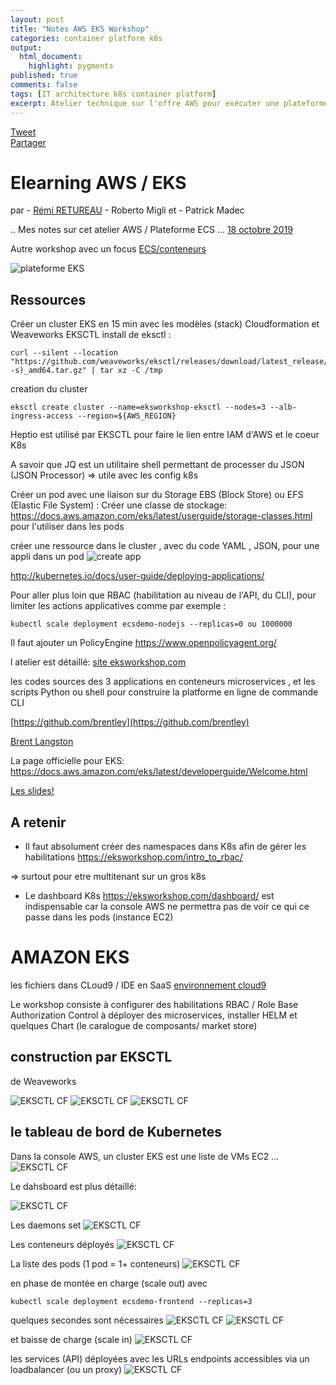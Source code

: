 ```yaml
---
layout: post
title: "Notes AWS EKS Workshop"
categories: container platform k8s
output:
  html_document:
    highlight: pygments
published: true
comments: false
tags: [IT architecture k8s container platform]
excerpt: Atelier technique sur l'offre AWS pour exécuter une plateforme Kubernetes / EKS
---
```

<div class="social-media-list">
<a href="https://twitter.com/share?ref_src=twsrc%5Etfw" class="twitter-share-button" data-show-count="false">Tweet</a>
<script type="IN/Share" data-url="{{ site.url }}{{ page.url }}"></script>
<div class="fb-share-button" data-href="{{ site.url }}{{ page.url }}" data-layout="button" data-size="small"><a target="_blank" href="https://www.facebook.com/sharer/sharer.php?u={{ site.url }}{{ page.url }}" class="fb-xfbml-parse-ignore">Partager</a></div>
</div>

# Elearning AWS / EKS
par - [Rémi RETUREAU](https://www.linkedin.com/in/remiretureau/)
    - Roberto Migli et
    - Patrick Madec


.. Mes notes sur cet atelier AWS / Plateforme ECS ...
[18 octobre 2019](https://www.aws.training/learningobject/ilt?id=37901)

Autre workshop avec un focus [ECS/conteneurs](https://www.aws.training/learningobject/ilt?id=31682)

![plateforme EKS ](/images/20191018-AWSworkshop/architecture_control_and_data_overview-.png)

## Ressources
Créer un cluster EKS en 15 min avec les modèles (stack) Cloudformation et Weaveworks EKSCTL 
install de eksctl :
```
curl --silent --location "https://github.com/weaveworks/eksctl/releases/download/latest_release/eksctl_$(uname -s)_amd64.tar.gz" | tar xz -C /tmp
```
creation du cluster
```
eksctl create cluster --name=eksworkshop-eksctl --nodes=3 --alb-ingress-access --region=${AWS_REGION}
```
Heptio est utilisé par EKSCTL pour faire le lien entre IAM d'AWS et le coeur K8s

A savoir que JQ est un utilitaire shell permettant de processer du JSON (JSON Processor) => utile avec les config k8s

Créer un pod avec une liaison sur du Storage EBS (Block Store) ou EFS (Elastic File System) :
Créer une classe de stockage: https://docs.aws.amazon.com/eks/latest/userguide/storage-classes.html pour l'utiliser dans les pods


créer une ressource dans le cluster , avec du code YAML , JSON,  pour une appli dans un pod
![create app ](/images/20191018-AWSworkshop/dashboardK8s_CreateApp.png)

http://kubernetes.io/docs/user-guide/deploying-applications/


Pour aller plus loin que RBAC (habilitation au niveau de l'API, du CLI), pour limiter les actions applicatives comme par exemple :
```
kubectl scale deployment ecsdemo-nodejs --replicas=0 ou 1000000
```
Il faut ajouter un PolicyEngine  https://www.openpolicyagent.org/

l atelier est détaillé:
[site eksworkshop.com](https://eksworkshop.com/)

les codes sources des 3 applications en conteneurs microservices , et les scripts Python ou shell pour construire la platforme en ligne de commande CLI

[https://github.com/brentley](https://github.com/brentley)

[Brent Langston](https://www.linkedin.com/in/brentley/)


La page officielle pour EKS:
https://docs.aws.amazon.com/eks/latest/developerguide/Welcome.html


<a href="/pdf/20191018_AWS_EKS.pdf" target="_blank">Les slides!</a>

## A retenir

- Il faut absolument créer des namespaces dans K8s afin de gérer les habilitations
https://eksworkshop.com/intro_to_rbac/

=> surtout pour etre multitenant sur un gros k8s


- Le dashboard K8s https://eksworkshop.com/dashboard/ est indispensable car la console AWS ne permettra pas de voir ce qui ce passe dans les pods (instance EC2)


# AMAZON EKS

les fichiers dans CLoud9 / IDE en SaaS 
[environnement cloud9](https://gcompagnon.github.io/files/Guillaume_EKS.zip)

Le workshop consiste à configurer des habilitations RBAC / Role Base Authorization Control
à déployer des microservices, installer HELM et quelques Chart (le caralogue de composants/ market store)
## construction par EKSCTL 
de Weaveworks

![EKSCTL CF ](/images/20191018-AWSworkshop/CloudFormation_EKSCTL1.png)
![EKSCTL CF ](/images/20191018-AWSworkshop/CloudFormation_EKSCTL2.png)
![EKSCTL CF ](/images/20191018-AWSworkshop/CloudFormation_EKSCTL3.png)

## le tableau de bord de Kubernetes

Dans la console AWS, un cluster EKS est une liste de VMs EC2 ...
![EKSCTL CF ](/images/20191018-AWSworkshop/InstancesEC2_EKSCTL.png)

Le dahsboard est plus détaillé:

![EKSCTL CF ](/images/20191018-AWSworkshop/dashboardK8s.png)

Les daemons set 
![EKSCTL CF ](/images/20191018-AWSworkshop/dashboardK8s_daemonSets.png)

Les conteneurs déployés 
![EKSCTL CF ](/images/20191018-AWSworkshop/dashboardK8s_deployment_allnamespaces.png)

La liste des pods (1 pod = 1+ conteneurs)
![EKSCTL CF ](/images/20191018-AWSworkshop/dashboardK8s_pods_allnamespaces.png)

en phase de montée en charge (scale out) avec 
```
kubectl scale deployment ecsdemo-frontend --replicas=3 
```
quelques secondes sont nécessaires
![EKSCTL CF ](/images/20191018-AWSworkshop/dashboardK8s_nodes_before_scaleOut.png)
![EKSCTL CF ](/images/20191018-AWSworkshop/dashboardK8s_pending.png)

et baisse de charge (scale in)
![EKSCTL CF ](/images/20191018-AWSworkshop/dashboardK8s_nodes_after_scaleOut.png)

les services (API) déployées avec les URLs endpoints accessibles via un loadbalancer (ou un proxy)
![EKSCTL CF ](/images/20191018-AWSworkshop/dashboardK8s_services.png)
